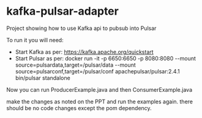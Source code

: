 # kafka-pulsar-adapter
Project showing how to use Kafka api to pubsub into Pulsar

To run it you will need:

- Start Kafka as per: https://kafka.apache.org/quickstart
- Start Pulsar as per: docker run -it -p 6650:6650 -p 8080:8080  --mount source=pulsardata,target=/pulsar/data --mount source=pulsarconf,target=/pulsar/conf apachepulsar/pulsar:2.4.1 bin/pulsar standalone


Now you can run ProducerExample.java and then ConsumerExample.java

make the changes as noted on the PPT and run the examples again. there should be no code changes except the pom dependency.
